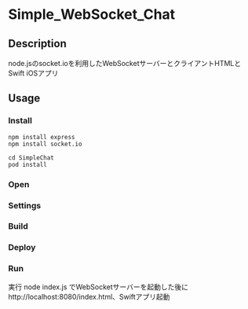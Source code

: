 # Simple_WebSocket_Chat

## Description
node.jsのsocket.ioを利用したWebSocketサーバーとクライアントHTMLとSwift iOSアプリ

## Usage
### Install
```
npm install express
npm install socket.io
```

```
cd SimpleChat
pod install
```

### Open


### Settings


### Build


### Deploy


### Run
実行
node index.js でWebSocketサーバーを起動した後に
http://localhost:8080/index.html、Swiftアプリ起動
